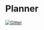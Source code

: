 # Planner

[![Gitter](https://badges.gitter.im/Join%20Chat.svg)](https://gitter.im/Purdue-iOS-Dev-Club/Planner?utm_source=badge&utm_medium=badge&utm_campaign=pr-badge&utm_content=badge)